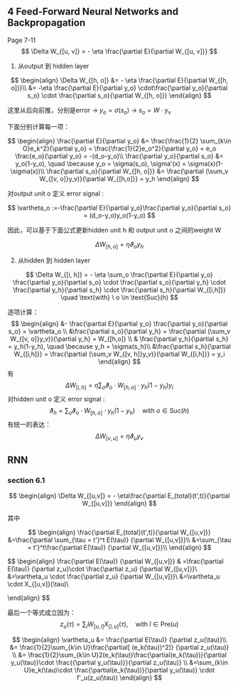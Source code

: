## 4 Feed-Forward Neural Networks and Backpropagation

Page 7-11
$$
\Delta W_{[u, v]} = - \eta \frac{\partial E}{\partial W_{[u, v]}}
$$


1. 从output 到 hidden layer

$$
\begin{align}
\Delta W_{[h, o]} &= - \eta \frac{\partial E}{\partial W_{[h, o]}}\\
&= -\eta \frac{\partial E}{\partial y_o} \cdot\frac{\partial y_o}{\partial s_o} \cdot \frac{\partial s_o}{\partial W_{[h, o]}}
\end{align}
$$

这里从后向前推，分别是error $\rightarrow$ $y_o=\sigma(s_o)$  $\rightarrow$ $s_o = W\cdot y_v$  


下面分别计算每一项：

$$
\begin{align}
\frac{\partial E}{\partial y_o} &= \frac{\frac{1}{2} \sum_{k\in O}e_k^2}{\partial y_o} = \frac{\frac{1}{2}e_o^2}{\partial y_o} = e_o \frac{e_o}{\partial y_o} = -(d_o-y_o)\\
\frac{\partial y_o}{\partial s_o} &= y_o(1-y_o), \quad \because y_o = \sigma(s_o), \sigma'(x) = \sigma(x)(1-\sigma(x))\\
\frac{\partial s_o}{\partial W_{[h, o]}} &= \frac{\partial (\sum_v W_{[v, o]}y_v)}{\partial W_{[h,o]}} = y_h
\end{align}
$$


对output unit o 定义 error signal :

$$
\vartheta_o :=-\frac{\partial E}{\partial y_o}\frac{\partial y_o}{\partial s_o} = (d_o-y_o)y_o(1-y_o)
$$


因此，可以基于下面公式更新hidden unit h 和 output unit o 之间的weight W

$$
\Delta W_{[h, o]} = \eta \vartheta_o y_h
$$



2. 从hidden  到 hidden layer

$$
\Delta W_{[i, h]} = - \eta \sum_o \frac{\partial E}{\partial y_o} \frac{\partial y_o}{\partial s_o} \cdot \frac{\partial s_o}{\partial y_h} \cdot \frac{\partial y_h}{\partial s_h} \cdot \frac{\partial s_h}{\partial W_{[i,h]}} \quad \text{with} \ o \in \text{Suc}(h)
$$

逐项计算：
$$
\begin{align}
&- \frac{\partial E}{\partial y_o} \frac{\partial y_o}{\partial s_o}  = \vartheta_o \\
&\frac{\partial s_o}{\partial y_h} = \frac{\partial (\sum_v W_{[v, o]}y_v)}{\partial y_h} = W_{[h,o]} \\
& \frac{\partial y_h}{\partial s_h} =  y_h(1-y_h), \quad \because y_h = \sigma(s_h)\\
&\frac{\partial s_h}{\partial W_{[i,h]}} = \frac{\partial (\sum_v W_{[v, h]}y_v)}{\partial W_{[i,h]}} = y_i
\end{align}
$$
有
$$
\Delta W_{[i, h]} = \eta \sum_o \vartheta_o \cdot W_{[h,o]} \cdot y_h(1-y_h)y_i
$$
对hidden unit o 定义 error signal :
$$
\vartheta_h =\sum_o \vartheta_o \cdot W_{[h,o]} \cdot y_h(1-y_h)  \quad \text{with} \ o \in \text{Suc}(h)
$$
有统一的表达：
$$
\Delta W_{[v,u]} = \eta \vartheta_u y_v
$$

## RNN

### section 6.1

$$
\begin{align}
\Delta W_{[u,v]} = - \eta\frac{\partial E_{total}(t',t)}{\partial W_{[u,v]}}
\end{align}
$$

其中


$$
\begin{align}
\frac{\partial E_{total}(t',t)}{\partial W_{[u,v]}} &=\frac{\partial \sum_{\tau = t'}^t E(\tau)} {\partial W_{[u,v]}}\\
&=\sum_{\tau = t'}^t\frac{\partial  E(\tau)} {\partial W_{[u,v]}}\\
\end{align}
$$

$$
\begin{align}
\frac{\partial  E(\tau)} {\partial W_{[u,v]}} & =\frac{\partial  E(\tau)} {\partial z_u}\cdot \frac{\partial  z_u} {\partial W_{[u,v]}}\\
&=\vartheta_u \cdot \frac{\partial  z_u} {\partial W_{[u,v]}}\\
&=\vartheta_u \cdot X_{[u,v]}(\tau)\\

\end{align}
$$

最后一个等式成立因为：
$$
z_u(\tau) = \sum_{l} W_{[u, l]}X_{[l,u]}(\tau), \quad \text{with } l\in \text{Pre}(u)
$$







$$
\begin{align}
\vartheta_u &= \frac{\partial  E(\tau)} {\partial z_u(\tau)}\\
&= \frac{1}{2}\sum_{k\in U}\frac{\partial[ (e_k(\tau))^2]} {\partial z_u(\tau)} \\
&= \frac{1}{2}\sum_{k\in U}2(e_k(\tau))\frac{\partial(e_k(\tau))}{\partial y_u(\tau)}\cdot \frac{{\partial y_u(\tau)}}{\partial z_u(\tau)} \\
&=\sum_{k\in U}e_k(\tau)\cdot \frac{\partial(e_k(\tau))}{\partial y_u(\tau)} \cdot f'_u(z_u(\tau))
\end{align}
$$


